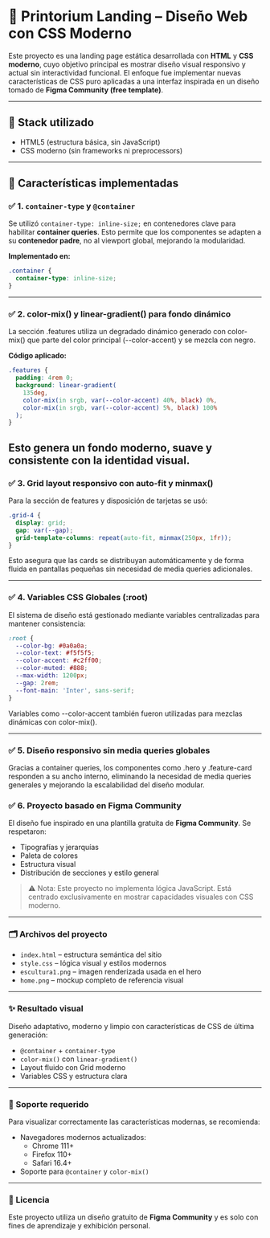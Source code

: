 # 🧩 Printorium Landing – Diseño Web con CSS Moderno

Este proyecto es una landing page estática desarrollada con **HTML** y **CSS moderno**, cuyo objetivo principal es mostrar diseño visual responsivo y actual sin interactividad funcional. El enfoque fue implementar nuevas características de CSS puro aplicadas a una interfaz inspirada en un diseño tomado de **Figma Community (free template)**.

---

## 🎨 Stack utilizado

- HTML5 (estructura básica, sin JavaScript)
- CSS moderno (sin frameworks ni preprocessors)

---

## 🚀 Características implementadas

### ✅ 1. `container-type` y `@container`

Se utilizó `container-type: inline-size;` en contenedores clave para habilitar **container queries**. Esto permite que los componentes se adapten a su **contenedor padre**, no al viewport global, mejorando la modularidad.

**Implementado en:**

```css
.container {
  container-type: inline-size;
}

```
---

### ✅ 2. color-mix() y linear-gradient() para fondo dinámico

La sección .features utiliza un degradado dinámico generado con color-mix() que parte del color principal (--color-accent) y se mezcla con negro.

**Código aplicado:**

```css
.features {
  padding: 4rem 0;
  background: linear-gradient(
    135deg,
    color-mix(in srgb, var(--color-accent) 40%, black) 0%,
    color-mix(in srgb, var(--color-accent) 5%, black) 100%
  );
}
```
Esto genera un fondo moderno, suave y consistente con la identidad visual.
---

### ✅ 3. Grid layout responsivo con auto-fit y minmax()

Para la sección de features y disposición de tarjetas se usó:

```css
.grid-4 {
  display: grid;
  gap: var(--gap);
  grid-template-columns: repeat(auto-fit, minmax(250px, 1fr));
}
```

Esto asegura que las cards se distribuyan automáticamente y de forma fluida en pantallas pequeñas sin necesidad de media queries adicionales.

---

### ✅ 4. Variables CSS Globales (:root)

El sistema de diseño está gestionado mediante variables centralizadas para mantener consistencia:

```css
:root {
  --color-bg: #0a0a0a;
  --color-text: #f5f5f5;
  --color-accent: #c2ff00;
  --color-muted: #888;
  --max-width: 1200px;
  --gap: 2rem;
  --font-main: 'Inter', sans-serif;
}
```

Variables como --color-accent también fueron utilizadas para mezclas dinámicas con color-mix().

---

### ✅ 5. Diseño responsivo sin media queries globales

Gracias a container queries, los componentes como .hero y .feature-card responden a su ancho interno, eliminando la necesidad de media queries generales y mejorando la escalabilidad del diseño modular.

### ✅ 6. Proyecto basado en Figma Community

El diseño fue inspirado en una plantilla gratuita de **Figma Community**. Se respetaron:

- Tipografías y jerarquías  
- Paleta de colores  
- Estructura visual  
- Distribución de secciones y estilo general

> ⚠️ Nota: Este proyecto no implementa lógica JavaScript. Está centrado exclusivamente en mostrar capacidades visuales con CSS moderno.

---

### 🗂 Archivos del proyecto

- `index.html` – estructura semántica del sitio  
- `style.css` – lógica visual y estilos modernos  
- `escultura1.png` – imagen renderizada usada en el hero  
- `home.png` – mockup completo de referencia visual  

---

### ✨ Resultado visual

Diseño adaptativo, moderno y limpio con características de CSS de última generación:

- `@container` + `container-type`  
- `color-mix()` con `linear-gradient()`  
- Layout fluido con Grid moderno  
- Variables CSS y estructura clara  

---

### 🧪 Soporte requerido

Para visualizar correctamente las características modernas, se recomienda:

- Navegadores modernos actualizados:
  - Chrome 111+
  - Firefox 110+
  - Safari 16.4+
- Soporte para `@container` y `color-mix()`

---

### 🧾 Licencia

Este proyecto utiliza un diseño gratuito de **Figma Community** y es solo con fines de aprendizaje y exhibición personal.
